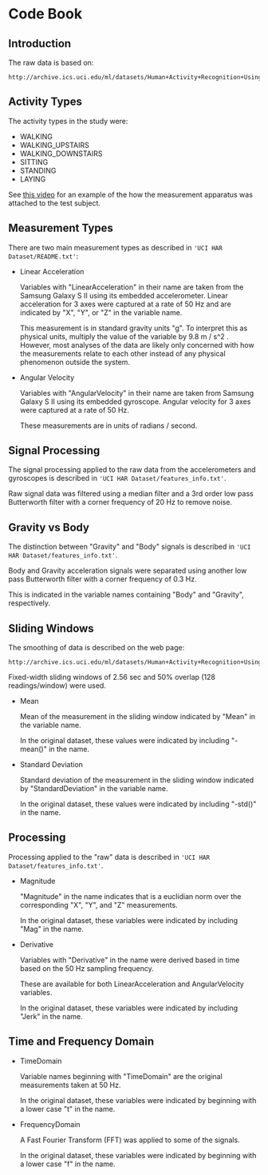 # Code Book

## Introduction

The raw data is based on:

    http://archive.ics.uci.edu/ml/datasets/Human+Activity+Recognition+Using+Smartphones


## Activity Types

The activity types in the study were:

* WALKING
* WALKING_UPSTAIRS
* WALKING_DOWNSTAIRS
* SITTING
* STANDING
* LAYING

See [this video](https://www.youtube.com/watch?v=XOEN9W05_4A) for an
example of the how the measurement apparatus was attached to the test
subject.


## Measurement Types

There are two main measurement types as described in `'UCI HAR Dataset/README.txt'`:

* Linear Acceleration

    Variables with "LinearAcceleration" in their name are taken from
    the Samsung Galaxy S II using its embedded accelerometer.  Linear
    acceleration for 3 axes were captured at a rate of 50 Hz and are
    indicated by "X", "Y", or "Z" in the variable name.

    This measurement is in standard gravity units "g".  To interpret
    this as physical units, multiply the value of the variable by 9.8
    m / s^2 .  However, most analyses of the data are likely only
    concerned with how the measurements relate to each other instead
    of any physical phenomenon outside the system.

* Angular Velocity

    Variables with "AngularVelocity" in their name are taken from
    Samsung Galaxy S II using its embedded gyroscope.  Angular
    velocity for 3 axes were captured at a rate of 50 Hz.

    These measurements are in units of radians / second.


## Signal Processing

The signal processing applied to the raw data from the accelerometers
and gyroscopes is described in `'UCI HAR Dataset/features_info.txt'`.

Raw signal data was filtered using a median filter and a 3rd order low
pass Butterworth filter with a corner frequency of 20 Hz to remove
noise.


## Gravity vs Body

The distinction between "Gravity" and "Body" signals is described in
`'UCI HAR Dataset/features_info.txt'`.

Body and Gravity acceleration signals were separated using another low
pass Butterworth filter with a corner frequency of 0.3 Hz.

This is indicated in the variable names containing "Body" and
"Gravity", respectively.


## Sliding Windows

The smoothing of data is described on the web page:

    http://archive.ics.uci.edu/ml/datasets/Human+Activity+Recognition+Using+Smartphones

Fixed-width sliding windows of 2.56 sec and 50% overlap (128
readings/window) were used.

* Mean

   Mean of the measurement in the sliding window indicated by "Mean"
   in the variable name.

    In the original dataset, these values were indicated by including
    "-mean()" in the name.

* Standard Deviation

    Standard deviation of the measurement in the sliding window
    indicated by "StandardDeviation" in the variable name.

    In the original dataset, these values were indicated by including
    "-std()" in the name.


## Processing

Processing applied to the "raw" data is described in `'UCI HAR Dataset/features_info.txt'`.

* Magnitude

    "Magnitude" in the name indicates that is a euclidian norm over the
    corresponding "X", "Y", and "Z" measurements.

    In the original dataset, these variables were indicated by including
    "Mag" in the name.


* Derivative

    Variables with "Derivative" in the name were derived based in time
    based on the 50 Hz sampling frequency.

    These are available for both LinearAcceleration and AngularVelocity
    variables.

    In the original dataset, these variables were indicated by including
    "Jerk" in the name.


## Time and Frequency Domain

* TimeDomain

    Variable names beginning with "TimeDomain" are the original
    measurements taken at 50 Hz.

    In the original dataset, these variables were indicated by beginning
    with a lower case "t" in the name.

* FrequencyDomain

    A Fast Fourier Transform (FFT) was applied to some of the signals.

    In the original dataset, these variables were indicated by beginning
    with a lower case "f" in the name.

